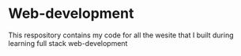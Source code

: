 # Web-development
This respository contains my code for all the wesite that I built during learning full stack web-development
